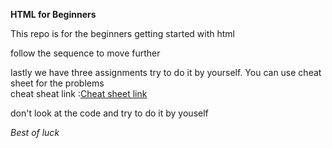 <b> HTML for Beginners </b>

This repo is for the beginners getting started with html 

follow the sequence to move further 

lastly we have three assignments try to do it by yourself. You can use cheat sheet for the problems<br>
cheat sheat link :<a href='(https://web.stanford.edu/group/csp/cs21/htmlcheatsheet.pdf)' target = "_blank">Cheat sheet link </a>

don't look at the code and try to do it by youself 

<i>Best of luck</i>
